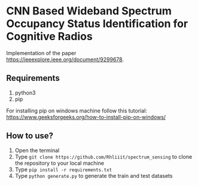 # CNN Based Wideband Spectrum Occupancy Status Identification for Cognitive Radios

Implementation of the paper https://ieeexplore.ieee.org/document/9299678.

## Requirements

1. python3 
2. pip

For installing pip on windows machine follow this tutorial: https://www.geeksforgeeks.org/how-to-install-pip-on-windows/

## How to use?
1. Open the terminal
2. Type ```git clone https://github.com/Rhliiit/spectrum_sensing``` to clone the repository to your local machine
3. Type ```pip install -r requirements.txt```
5. Type ```python generate.py``` to generate the train and test datasets


